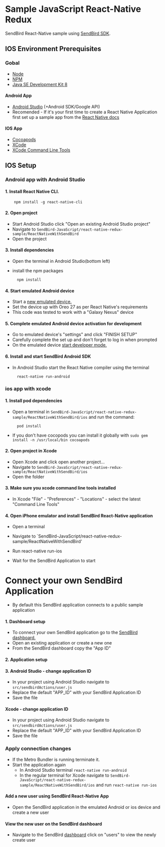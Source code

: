 # Sample JavaScript React-Native Redux

SendBird React-Native sample using [SendBird SDK](https://github.com/smilefam/SendBird-SDK-JavaScript).

## IOS Environment Prerequisites

### Gobal

- [Node](https://nodejs.org/en/)
- [NPM](https://www.npmjs.com/)
- [Java SE Development Kit 8](https://www.oracle.com/technetwork/java/javase/downloads/jdk8-downloads-2133151.html)

#### Android App

- [Android Studio](https://developer.android.com/studio/) (+Android SDK/Google API)
- Recomended - If it's your first time to create a React Native Application first set up a sample app from the [React Native docs](https://facebook.github.io/react-native/docs/getting-started.html)

#### IOS App

- [Cocoapods](https://cocoapods.org/)
- [XCode](https://developer.apple.com/xcode)
- [XCode Command Line Tools](https://facebook.github.io/react-native/docs/getting-started.html#xcode)


## IOS Setup


### Android app with Android Studio

#### 1. Install React Native CLI.

        npm install -g react-native-cli

#### 2. Open project
* Start Android Studio click "Open an existing Android Studio project" 
* Navigate to `SendBird-JavaScript/react-native-redux-sample/ReactNativeWithSendBird`
* Open the project

#### 3. Install dependencies
* Open the terminal in Android Studio(bottom left) 
* install the npm packages

        npm install
        

#### 4. Start emulated Android device
* Start a [new emulated device.](https://developer.android.com/studio/run/managing-avds) 
* Set the device up with Oreo 27 as per React Native's requirements
* This code was tested to work with a "Galaxy Nexus" device

####  5. Complete emulated Android device activation for development 
* Go to emulated device's "settings" and click "FINISH SETUP"
* Carefully complete the set up and don't forget to log in when prompted
* On the emulated device [start developer mode.](https://developer.android.com/studio/debug/dev-options) 

#### 6. Install and start SendBird Android SDK
* In Android Studio start the React Native compiler using the terminal

        react-native run-android
        

### ios app with xcode

#### 1. Install pod dependencies
* Open a terminal in `SendBird-JavaScript/react-native-redux-sample/ReactNativeWithSendBird/ios` and run the command:

        pod install
        
* If you don't have cocopods you can install it globally with ``sudo gem install -n /usr/local/bin cocoapods``

#### 2. Open project in Xcode
* Open Xcode and click open another project...
* Navigate to ``SendBird-JavaScript/react-native-redux-sample/ReactNativeWithSendBird/ios``
* Open the folder

#### 3. Make sure you xcode command line tools installed
* In Xcode "File" - "Preferences" - "Locations" - select the latest "Command Line Tools"

#### 4. Open iPhone emulator and install SendBird React-Native application
* Open a terminal
* Navigate to `SendBird-JavaScript/react-native-redux-sample/ReactNativeWithSendBird'
* Run 
        react-native run-ios
        
* Wait for the SendBird Application to start




# Connect your own SendBird Application

* By default this SendBird application connects to a public sample application

#### 1. Dashboard setup

* To connect your own SendBird application go to the [SendBird dashboard.](https://dashboard.sendbird.com/)
* Open an existing application or create a new one
* From the SendBird dashboard copy the "App ID"

#### 2. Application setup

#### 3. Android Studio - change application ID

* In your project using Android Studio navigate to ``src/sendbirdActions/user.js`` 
* Replace the default "APP_ID" with your SendBird Application ID
* Save the file

#### Xcode - change application ID

* In your project using Android Studio navigate to ``src/sendbirdActions/user.js`` 
* Replace the default "APP_ID" with your SendBird Application ID
* Save the file

### Apply connection changes

* If the Metro Bundler is running terminate it.
* Start the application again        
  - In Android Studio terminal ``react-native run-android``
  - In the regular terminal for Xcode navigate to `SendBird-JavaScript/react-native-redux-sample/ReactNativeWithSendBird/ios`  and run ``react-native run-ios``


#### Add a new user using SendBird React-Native App
* Open the SendBird application in the emulated Android or ios device and create a new user

#### View the new user on the SendBird dashboard
* Navigate to the SendBird [dashboard](https://dashboard.sendbird.com/) click on "users" to view the newly create user

        


